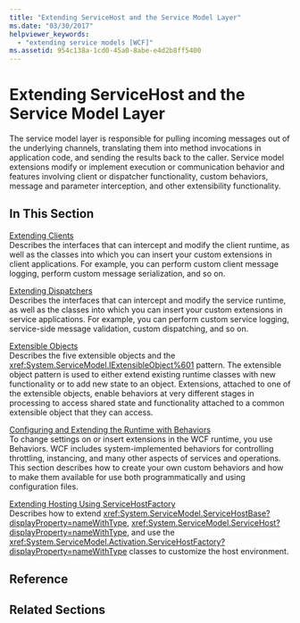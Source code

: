 ```yaml
---
title: "Extending ServiceHost and the Service Model Layer"
ms.date: "03/30/2017"
helpviewer_keywords: 
  - "extending service models [WCF]"
ms.assetid: 954c138a-1cd0-45a0-8abe-e4d2b8ff5400
---
```

# Extending ServiceHost and the Service Model Layer
The service model layer is responsible for pulling incoming messages out of the underlying channels, translating them into method invocations in application code, and sending the results back to the caller. Service model extensions modify or implement execution or communication behavior and features involving client or dispatcher functionality, custom behaviors, message and parameter interception, and other extensibility functionality.  
  
## In This Section  
 [Extending Clients](extending-clients.md)  
 Describes the interfaces that can intercept and modify the client runtime, as well as the classes into which you can insert your custom extensions in client applications. For example, you can perform custom client message logging, perform custom message serialization, and so on.  
  
 [Extending Dispatchers](extending-dispatchers.md)  
 Describes the interfaces that can intercept and modify the service runtime, as well as the classes into which you can insert your custom extensions in service applications. For example, you can perform custom service logging, service-side message validation, custom dispatching, and so on.  
  
 [Extensible Objects](extensible-objects.md)  
 Describes the five extensible objects and the <xref:System.ServiceModel.IExtensibleObject%601> pattern. The extensible object pattern is used to either extend existing runtime classes with new functionality or to add new state to an object. Extensions, attached to one of the extensible objects, enable behaviors at very different stages in processing to access shared state and functionality attached to a common extensible object that they can access.  
  
 [Configuring and Extending the Runtime with Behaviors](configuring-and-extending-the-runtime-with-behaviors.md)  
 To change settings on or insert extensions in the WCF runtime, you use Behaviors. WCF includes system-implemented behaviors for controlling throttling, instancing, and many other aspects of services and operations. This section describes how to create your own custom behaviors and how to make them available for use both programmatically and using configuration files.  
  
 [Extending Hosting Using ServiceHostFactory](extending-hosting-using-servicehostfactory.md)  
 Describes how to extend <xref:System.ServiceModel.ServiceHostBase?displayProperty=nameWithType>, <xref:System.ServiceModel.ServiceHost?displayProperty=nameWithType>, and use the <xref:System.ServiceModel.Activation.ServiceHostFactory?displayProperty=nameWithType> classes to customize the host environment.  
  
## Reference  
  
## Related Sections
